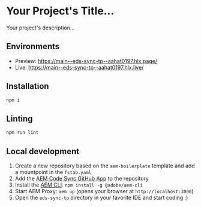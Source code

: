 # Your Project's Title...
Your project's description...

## Environments
- Preview: https://main--eds-sync-tp--aahat0197.hlx.page/
- Live: https://main--eds-sync-tp--aahat0197.hlx.live/

## Installation

```sh
npm i
```

## Linting

```sh
npm run lint
```

## Local development

1. Create a new repository based on the `aem-boilerplate` template and add a mountpoint in the `fstab.yaml`
1. Add the [AEM Code Sync GitHub App](https://github.com/apps/aem-code-sync) to the repository
1. Install the [AEM CLI](https://github.com/adobe/helix-cli): `npm install -g @adobe/aem-cli`
1. Start AEM Proxy: `aem up` (opens your browser at `http://localhost:3000`)
1. Open the `eds-sync-tp` directory in your favorite IDE and start coding :)
